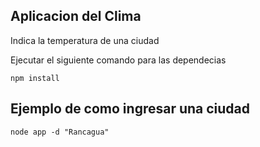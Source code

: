 ## Aplicacion del Clima

Indica la temperatura de una ciudad

Ejecutar el siguiente comando para las dependecias

```
npm install
```

## Ejemplo de como ingresar una ciudad

```
node app -d "Rancagua"
```
